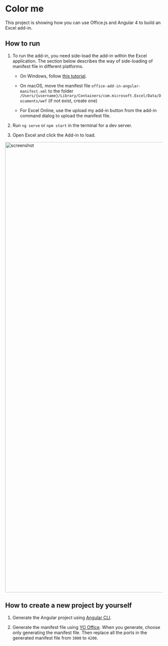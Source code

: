 # Color me

This project is showing how you can use Office.js and Angular 4 to build an Excel add-in.

## How to run

1. To run the add-in, you need side-load the add-in within the Excel application. The section below describes the way of side-loading of manifest file in different platforms.

    - On Windows, follow [this tutorial](https://dev.office.com/docs/add-ins/testing/create-a-network-shared-folder-catalog-for-task-pane-and-content-add-ins).

    - On macOS, move the manifest file `office-add-in-angular-manifest.xml` to the folder `/Users/{username}/Library/Containers/com.microsoft.Excel/Data/Documents/wef` (if not exist, create one)

    - For Excel Online, use the upload my add-in button from the add-in command dialog to upload the manifest file. 

2. Run `ng serve` or `npm start` in the terminal for a dev server.

3. Open Excel and click the Add-in to load.

<img width="1441" alt="screenshot" src="https://cloud.githubusercontent.com/assets/3375461/25649833/8f90e84c-2f8d-11e7-8fae-652ed659bb24.png">

## How to create a new project by yourself

1. Generate the Angular project using [Angular CLI](https://github.com/angular/angular-cli).

2. Generate the manifest file using [YO Office](https://github.com/OfficeDev/generator-office). When you generate, choose only generating the manifest file.
Then replace all the ports in the generated manifest file from `3000` to `4200`.
